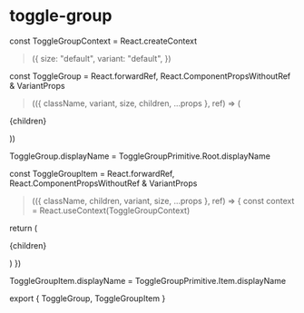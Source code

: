 # toggle-group

const ToggleGroupContext = React.createContext
>({
  size: "default",
  variant: "default",
})

const ToggleGroup = React.forwardRef,
  React.ComponentPropsWithoutRef &
    VariantProps
>(({ className, variant, size, children, ...props }, ref) => (
  
    
{children}

  
))

ToggleGroup.displayName = ToggleGroupPrimitive.Root.displayName

const ToggleGroupItem = React.forwardRef,
  React.ComponentPropsWithoutRef &
    VariantProps
>(({ className, children, variant, size, ...props }, ref) => {
  const context = React.useContext(ToggleGroupContext)

  return (
    
{children}

  )
})

ToggleGroupItem.displayName = ToggleGroupPrimitive.Item.displayName

export { ToggleGroup, ToggleGroupItem }